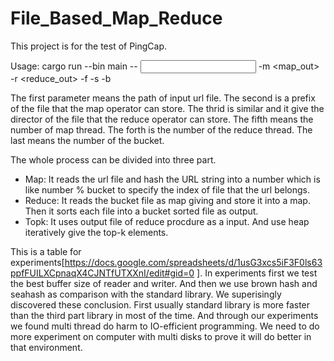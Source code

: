 # File_Based_Map_Reduce

This project is for the test of PingCap.

Usage:
  cargo run --bin main -- <input>  -m <map_out> -r <reduce_out> -f <the number of map thread> -s <the number of reduce thread> -b <the number of the bucket>
  
  The first parameter means the path of input url file. The second is a prefix of the file that the map operator can store. The thrid is similar and it give the director of the file that the reduce operator can store. The fifth means the number of map thread. The forth is the number of the reduce thread. The last means the number of the bucket.


The whole process can be divided into three part. 
* Map:    It reads the url file and hash the URL string into a number which is like number % bucket to specify the index of file that the url belongs.
* Reduce: It reads the bucket file as map giving and store it into a map. Then it sorts each file into a bucket sorted file as output.
* Topk:   It uses output file of reduce procdure as a input. And use heap iteratively give the top-k elements.


This is a table for experiments[https://docs.google.com/spreadsheets/d/1usG3xcs5iF3F0ls63ppfFUILXCpnaqX4CJNTfUTXXnI/edit#gid=0
].
In experiments first we test the best buffer size of reader and writer.
And then we use brown hash and seahash as comparison with the standard library. 
We superisingly discovered these conclusion.
First usually standard library is more faster than the third part library in most of the time. 
And through our experiments we found multi thread do harm to IO-efficient programming.
We need to do more experiment on computer with multi disks  to prove it will do better in that environment.
